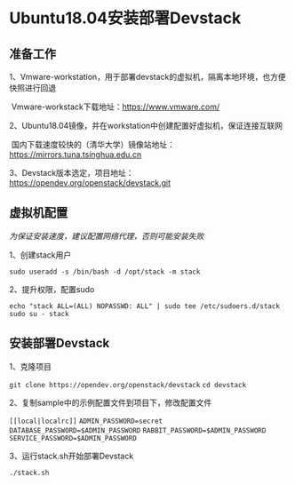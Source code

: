 # Ubuntu18.04安装部署Devstack

## 准备工作

1、Vmware-workstation，用于部署devstack的虚拟机，隔离本地环境，也方便快照进行回退

​		Vmware-workstack下载地址：https://www.vmware.com/

2、Ubuntu18.04镜像，并在workstation中创建配置好虚拟机，保证连接互联网

​		国内下载速度较快的（清华大学）镜像站地址：https://mirrors.tuna.tsinghua.edu.cn

3、Devstack版本选定，项目地址：https://opendev.org/openstack/devstack.git

## 虚拟机配置

*为保证安装速度，建议配置网络代理，否则可能安装失败*

1、创建stack用户

`sudo useradd -s /bin/bash -d /opt/stack -m stack`

2、提升权限，配置sudo

`echo "stack ALL=(ALL) NOPASSWD: ALL" | sudo tee /etc/sudoers.d/stack`
`sudo su - stack`

## 安装部署Devstack

1、克隆项目

`git clone https://opendev.org/openstack/devstack`
`cd devstack`

2、复制sample中的示例配置文件到项目下，修改配置文件

`[[local|localrc]]`
`ADMIN_PASSWORD=secret`
`DATABASE_PASSWORD=$ADMIN_PASSWORD`
`RABBIT_PASSWORD=$ADMIN_PASSWORD`
`SERVICE_PASSWORD=$ADMIN_PASSWORD`

3、运行stack.sh开始部署Devstack

`./stack.sh`

